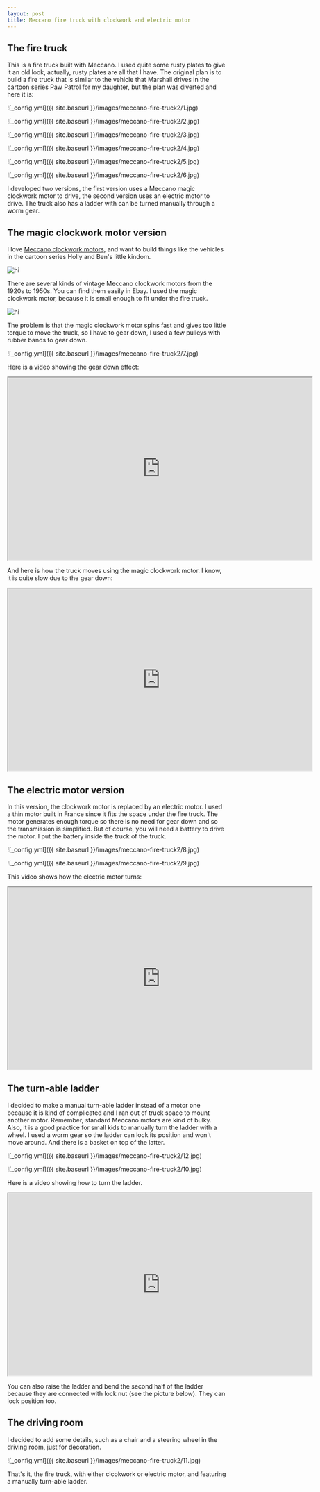 ```yaml
---
layout: post
title: Meccano fire truck with clockwork and electric motor
---
```


## The fire truck

This is a fire truck built with Meccano. I used quite some rusty plates to give it an old look, actually, rusty plates
are all that I have. The original plan is to build a fire truck that is similar to the vehicle that Marshall drives
in the cartoon series Paw Patrol for my daughter, but the plan was diverted and here it is:


![_config.yml]({{ site.baseurl }}/images/meccano-fire-truck2/1.jpg)

![_config.yml]({{ site.baseurl }}/images/meccano-fire-truck2/2.jpg)

![_config.yml]({{ site.baseurl }}/images/meccano-fire-truck2/3.jpg)

![_config.yml]({{ site.baseurl }}/images/meccano-fire-truck2/4.jpg)

![_config.yml]({{ site.baseurl }}/images/meccano-fire-truck2/5.jpg)

![_config.yml]({{ site.baseurl }}/images/meccano-fire-truck2/6.jpg)


I developed two versions, the first version uses a Meccano magic clockwork motor to drive, the
second version uses an electric motor to drive. The truck also has a ladder with can be turned manually through a
worm gear.

## The magic clockwork motor version

I love [Meccano clockwork motors](https://www.google.co.uk/search?q=Meccano+clockwork+motors&source=lnms&tbm=isch&sa=X), and want to build things like the vehicles in the cartoon series Holly and Ben's little
kindom.



<img src="https://images-na.ssl-images-amazon.com/images/I/81Pb1J1yr2L._SL1500_.jpg" alt="hi" class="inline"/>

There are several kinds of vintage Meccano clockwork motors from the 1920s to 1950s. You can find them easily in Ebay.
I used the magic clockwork motor, because it is small enough to fit under the fire truck.

<img src="http://meccanoman.co.uk/catalog/images/products/large/CWMM.jpg" alt="hi" class="inline"/>

The problem is that the magic clockwork motor spins fast and gives too little torque to move the truck, so I have to
gear down, I used a few pulleys with rubber bands to gear down.

![_config.yml]({{ site.baseurl }}/images/meccano-fire-truck2/7.jpg)

Here is a video showing the gear down effect:


<iframe width="700" height="420" src="http://www.youtube.com/embed/PTzgtIl1XvI?color=white&theme=light&scheme=https"></iframe>

And here is how the truck moves using the magic clockwork motor. I know, it is quite slow due to the gear down:

<iframe width="700" height="420" src="http://www.youtube.com/embed/q4DZr1qTzWk?color=white&theme=light&scheme=https"></iframe>

## The electric motor version

In this version, the clockwork motor is replaced by an electric motor. I used a thin motor built in France since it
fits the space under the fire truck. The motor generates enough torque so there is no need for gear down and so
the transmission is simplified. But of course, you will need a battery to drive the motor. I put the battery inside
the truck of the truck.

![_config.yml]({{ site.baseurl }}/images/meccano-fire-truck2/8.jpg)

![_config.yml]({{ site.baseurl }}/images/meccano-fire-truck2/9.jpg)

This video shows how the electric motor turns:

<iframe width="700" height="420" src="http://www.youtube.com/embed/s-hpwPHL6mY?color=white&theme=light&scheme=https"></iframe>


## The turn-able ladder
I decided to make a manual turn-able ladder instead of a motor one because it is kind of complicated and I ran out
of truck space to mount another motor. Remember, standard Meccano motors are kind of bulky. Also, it is a good
practice for small kids to manually turn the ladder with a wheel. I used a worm gear so the ladder can lock its
position and won't move around. And there is a basket on top of the latter.

![_config.yml]({{ site.baseurl }}/images/meccano-fire-truck2/12.jpg)

![_config.yml]({{ site.baseurl }}/images/meccano-fire-truck2/10.jpg)

Here is a video showing how to turn the ladder.

<iframe width="700" height="420" src="http://www.youtube.com/embed/pHx28vtOcYM?color=white&theme=light&scheme=https"></iframe>

You can also raise the ladder and bend the second half of the ladder because they are connected with lock nut (see the
picture below). They can lock position too.

## The driving room
I decided to add some details, such as a chair and a steering wheel in the driving room, just for decoration.

![_config.yml]({{ site.baseurl }}/images/meccano-fire-truck2/11.jpg)


That's it, the fire truck, with either clcokwork or electric motor, and featuring a manually turn-able ladder.




